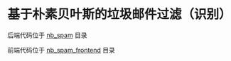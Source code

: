 # 基于朴素贝叶斯的垃圾邮件过滤（识别）

后端代码位于 [nb\_spam](./nb_spam) 目录

前端代码位于 [nb\_spam\_frontend](./nb_spam_frontend) 目录
